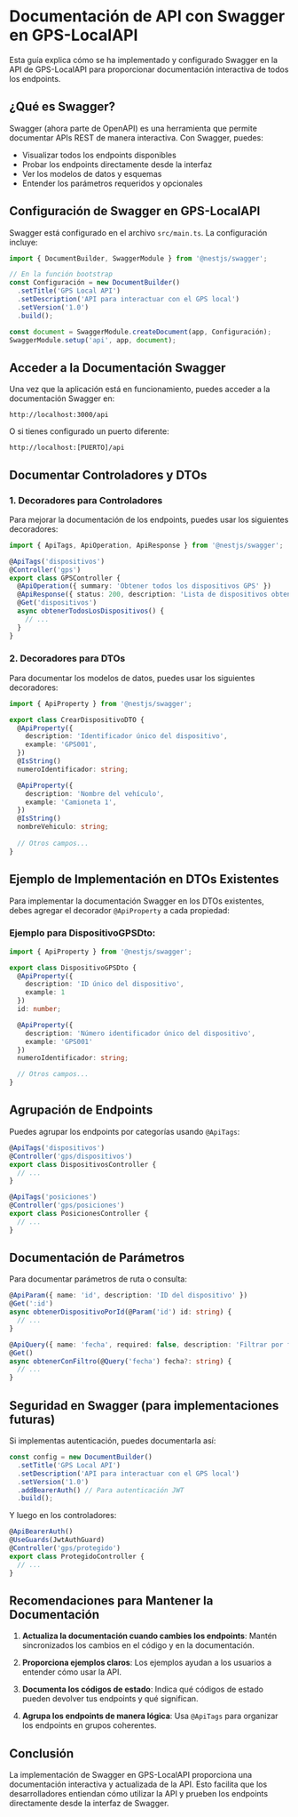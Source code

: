 # Documentación de API con Swagger en GPS-LocalAPI

Esta guía explica cómo se ha implementado y configurado Swagger en la API de GPS-LocalAPI para proporcionar documentación interactiva de todos los endpoints.

## ¿Qué es Swagger?

Swagger (ahora parte de OpenAPI) es una herramienta que permite documentar APIs REST de manera interactiva. Con Swagger, puedes:

- Visualizar todos los endpoints disponibles
- Probar los endpoints directamente desde la interfaz
- Ver los modelos de datos y esquemas
- Entender los parámetros requeridos y opcionales

## Configuración de Swagger en GPS-LocalAPI

Swagger está configurado en el archivo `src/main.ts`. La configuración incluye:

```typescript
import { DocumentBuilder, SwaggerModule } from '@nestjs/swagger';

// En la función bootstrap
const Configuración = new DocumentBuilder()
  .setTitle('GPS Local API')
  .setDescription('API para interactuar con el GPS local')
  .setVersion('1.0')
  .build();

const document = SwaggerModule.createDocument(app, Configuración);
SwaggerModule.setup('api', app, document);
```

## Acceder a la Documentación Swagger

Una vez que la aplicación está en funcionamiento, puedes acceder a la documentación Swagger en:

```
http://localhost:3000/api
```

O si tienes configurado un puerto diferente:

```
http://localhost:[PUERTO]/api
```

## Documentar Controladores y DTOs

### 1. Decoradores para Controladores

Para mejorar la documentación de los endpoints, puedes usar los siguientes decoradores:

```typescript
import { ApiTags, ApiOperation, ApiResponse } from '@nestjs/swagger';

@ApiTags('dispositivos')
@Controller('gps')
export class GPSController {
  @ApiOperation({ summary: 'Obtener todos los dispositivos GPS' })
  @ApiResponse({ status: 200, description: 'Lista de dispositivos obtenida correctamente' })
  @Get('dispositivos')
  async obtenerTodosLosDispositivos() {
    // ...
  }
}
```

### 2. Decoradores para DTOs

Para documentar los modelos de datos, puedes usar los siguientes decoradores:

```typescript
import { ApiProperty } from '@nestjs/swagger';

export class CrearDispositivoDTO {
  @ApiProperty({
    description: 'Identificador único del dispositivo',
    example: 'GPS001',
  })
  @IsString()
  numeroIdentificador: string;

  @ApiProperty({
    description: 'Nombre del vehículo',
    example: 'Camioneta 1',
  })
  @IsString()
  nombreVehiculo: string;
  
  // Otros campos...
}
```

## Ejemplo de Implementación en DTOs Existentes

Para implementar la documentación Swagger en los DTOs existentes, debes agregar el decorador `@ApiProperty` a cada propiedad:

### Ejemplo para DispositivoGPSDto:

```typescript
import { ApiProperty } from '@nestjs/swagger';

export class DispositivoGPSDto {
  @ApiProperty({
    description: 'ID único del dispositivo',
    example: 1
  })
  id: number;

  @ApiProperty({
    description: 'Número identificador único del dispositivo',
    example: 'GPS001'
  })
  numeroIdentificador: string;

  // Otros campos...
}
```

## Agrupación de Endpoints

Puedes agrupar los endpoints por categorías usando `@ApiTags`:

```typescript
@ApiTags('dispositivos')
@Controller('gps/dispositivos')
export class DispositivosController {
  // ...
}

@ApiTags('posiciones')
@Controller('gps/posiciones')
export class PosicionesController {
  // ...
}
```

## Documentación de Parámetros

Para documentar parámetros de ruta o consulta:

```typescript
@ApiParam({ name: 'id', description: 'ID del dispositivo' })
@Get(':id')
async obtenerDispositivoPorId(@Param('id') id: string) {
  // ...
}

@ApiQuery({ name: 'fecha', required: false, description: 'Filtrar por fecha (YYYY-MM-DD)' })
@Get()
async obtenerConFiltro(@Query('fecha') fecha?: string) {
  // ...
}
```

## Seguridad en Swagger (para implementaciones futuras)

Si implementas autenticación, puedes documentarla así:

```typescript
const config = new DocumentBuilder()
  .setTitle('GPS Local API')
  .setDescription('API para interactuar con el GPS local')
  .setVersion('1.0')
  .addBearerAuth() // Para autenticación JWT
  .build();
```

Y luego en los controladores:

```typescript
@ApiBearerAuth()
@UseGuards(JwtAuthGuard)
@Controller('gps/protegido')
export class ProtegidoController {
  // ...
}
```

## Recomendaciones para Mantener la Documentación

1. **Actualiza la documentación cuando cambies los endpoints**: Mantén sincronizados los cambios en el código y en la documentación.

2. **Proporciona ejemplos claros**: Los ejemplos ayudan a los usuarios a entender cómo usar la API.

3. **Documenta los códigos de estado**: Indica qué códigos de estado pueden devolver tus endpoints y qué significan.

4. **Agrupa los endpoints de manera lógica**: Usa `@ApiTags` para organizar los endpoints en grupos coherentes.

## Conclusión

La implementación de Swagger en GPS-LocalAPI proporciona una documentación interactiva y actualizada de la API. Esto facilita que los desarrolladores entiendan cómo utilizar la API y prueben los endpoints directamente desde la interfaz de Swagger.
